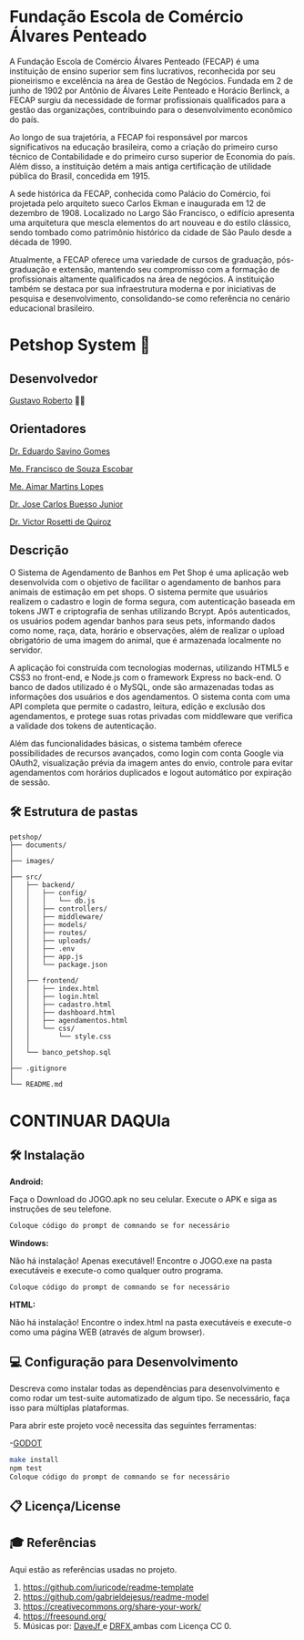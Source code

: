 # Fundação Escola de Comércio Álvares Penteado

A Fundação Escola de Comércio Álvares Penteado (FECAP) é uma instituição de ensino superior sem fins lucrativos, reconhecida por seu pioneirismo e excelência na área de Gestão de Negócios. Fundada em 2 de junho de 1902 por Antônio de Álvares Leite Penteado e Horácio Berlinck, a FECAP surgiu da necessidade de formar profissionais qualificados para a gestão das organizações, contribuindo para o desenvolvimento econômico do país.

Ao longo de sua trajetória, a FECAP foi responsável por marcos significativos na educação brasileira, como a criação do primeiro curso técnico de Contabilidade e do primeiro curso superior de Economia do país. Além disso, a instituição detém a mais antiga certificação de utilidade pública do Brasil, concedida em 1915.

A sede histórica da FECAP, conhecida como Palácio do Comércio, foi projetada pelo arquiteto sueco Carlos Ekman e inaugurada em 12 de dezembro de 1908. Localizado no Largo São Francisco, o edifício apresenta uma arquitetura que mescla elementos do art nouveau e do estilo clássico, sendo tombado como patrimônio histórico da cidade de São Paulo desde a década de 1990.

Atualmente, a FECAP oferece uma variedade de cursos de graduação, pós-graduação e extensão, mantendo seu compromisso com a formação de profissionais altamente qualificados na área de negócios. A instituição também se destaca por sua infraestrutura moderna e por iniciativas de pesquisa e desenvolvimento, consolidando-se como referência no cenário educacional brasileiro.

# Petshop System 🐶

## Desenvolvedor

[Gustavo Roberto](https://www.linkedin.com/in/gustavo-roberto-0aa488288/) 👨‍💻

## Orientadores

<a href="https://www.linkedin.com/in/eduardo-savino-gomes-77833a10/">Dr. Eduardo Savino Gomes</a>

<a href="https://www.linkedin.com/in/francisco-escobar/">Me. Francisco de Souza Escobar</a>

<a href="https://www.linkedin.com/in/aimarlopes/">Me. Aimar Martins Lopes</a>

<a href="https://www.linkedin.com/in/jbuesso/">Dr. Jose Carlos Buesso Junior</a>

<a href="https://www.linkedin.com/in/victorbarq/?originalSubdomain=br">Dr. Victor Rosetti de Quiroz</a>

## Descrição

O Sistema de Agendamento de Banhos em Pet Shop é uma aplicação web desenvolvida com o objetivo de facilitar o agendamento de banhos para animais de estimação em pet shops. O sistema permite que usuários realizem o cadastro e login de forma segura, com autenticação baseada em tokens JWT e criptografia de senhas utilizando Bcrypt. Após autenticados, os usuários podem agendar banhos para seus pets, informando dados como nome, raça, data, horário e observações, além de realizar o upload obrigatório de uma imagem do animal, que é armazenada localmente no servidor.

A aplicação foi construída com tecnologias modernas, utilizando HTML5 e CSS3 no front-end, e Node.js com o framework Express no back-end. O banco de dados utilizado é o MySQL, onde são armazenadas todas as informações dos usuários e dos agendamentos. O sistema conta com uma API completa que permite o cadastro, leitura, edição e exclusão dos agendamentos, e protege suas rotas privadas com middleware que verifica a validade dos tokens de autenticação.

Além das funcionalidades básicas, o sistema também oferece possibilidades de recursos avançados, como login com conta Google via OAuth2, visualização prévia da imagem antes do envio, controle para evitar agendamentos com horários duplicados e logout automático por expiração de sessão.

## 🛠 Estrutura de pastas

    petshop/
    ├── documents/
    │
    ├── images/
    │
    ├── src/
    │   ├── backend/
    │   │   ├── config/
    │   │   │   └── db.js
    │   │   ├── controllers/
    │   │   ├── middleware/
    │   │   ├── models/
    │   │   ├── routes/
    │   │   ├── uploads/
    │   │   ├── .env
    │   │   ├── app.js
    │   │   └── package.json
    │   │
    │   ├── frontend/
    │   │   ├── index.html
    │   │   ├── login.html
    │   │   ├── cadastro.html
    │   │   ├── dashboard.html
    │   │   ├── agendamentos.html
    │   │   └── css/
    │   │       └── style.css
    │   │
    │   └── banco_petshop.sql
    │
    ├── .gitignore
    │
    └── README.md

# CONTINUAR DAQUIa
## 🛠 Instalação

<b>Android:</b>

Faça o Download do JOGO.apk no seu celular.
Execute o APK e siga as instruções de seu telefone.

```sh
Coloque código do prompt de comnando se for necessário
```

<b>Windows:</b>

Não há instalação! Apenas executável!
Encontre o JOGO.exe na pasta executáveis e execute-o como qualquer outro programa.

```sh
Coloque código do prompt de comnando se for necessário
```

<b>HTML:</b>

Não há instalação!
Encontre o index.html na pasta executáveis e execute-o como uma página WEB (através de algum browser).

## 💻 Configuração para Desenvolvimento

Descreva como instalar todas as dependências para desenvolvimento e como rodar um test-suite automatizado de algum tipo. Se necessário, faça isso para múltiplas plataformas.

Para abrir este projeto você necessita das seguintes ferramentas:

-<a href="https://godotengine.org/download">GODOT</a>

```sh
make install
npm test
Coloque código do prompt de comnando se for necessário
```

## 📋 Licença/License


## 🎓 Referências

Aqui estão as referências usadas no projeto.

1. <https://github.com/iuricode/readme-template>
2. <https://github.com/gabrieldejesus/readme-model>
3. <https://creativecommons.org/share-your-work/>
4. <https://freesound.org/>
5. Músicas por: <a href="https://freesound.org/people/DaveJf/sounds/616544/"> DaveJf </a> e <a href="https://freesound.org/people/DRFX/sounds/338986/"> DRFX </a> ambas com Licença CC 0.
